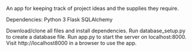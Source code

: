 An app for keeping track of project ideas and the supplies they require.

Dependencies:
Python 3
Flask
SQLAlchemy

Download/clone all files and install dependencies.
Run database_setup.py to create a database file.
Run app.py to start the server on localhost:8000.
Visit http://localhost8000 in a browser to use the app.
